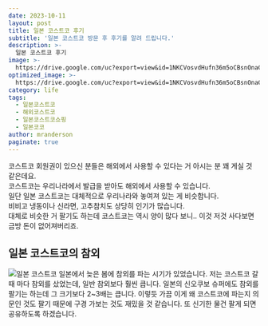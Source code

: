```yaml
---
date: 2023-10-11
layout: post
title: 일본 코스트코 후기
subtitle: '일본 코스트코 방문 후 후기를 알려 드립니다.'
description: >-
  일본 코스트코 후기
image: >-
  https://drive.google.com/uc?export=view&id=1NKCVosvdHufn36m5oCBsnOnaCsTM7J7C
optimized_image: >-
  https://drive.google.com/uc?export=view&id=1NKCVosvdHufn36m5oCBsnOnaCsTM7J7C
category: life
tags:
  - 일본코스트코
  - 해외코스트코
  - 일본코스트코쇼핑
  - 일본코코
author: mranderson
paginate: true
---
```

코스트코 회원권이 있으신 분들은 해외에서 사용할 수 있다는 거 아시는 분 꽤 게실 것 같은데요.  
코스트코는 우리나라에서 발급을 받아도 해외에서 사용할 수 있습니다.  
일단 일본 코스트코는 대체적으로 우리나라와 놓여져 있는 게 비슷합니다.  
비비고 냉동이나 신라면, 고추참치도 상당히 인기가 많습니다.  
대체로 비슷한 거 팔기도 하는데 코스트코는 역시 양이 많다 보니.. 이것 저것 사다보면 금방 돈이 없어져버리죠.  

## 일본 코스트코의 참외
<img src="https://drive.google.com/uc?export=view&id=1R8DNYm-7FRNJllDWebo6Gj_w3ZQM3QHX" alt="일본 코스트코">
일본에서 늦은 봄에 참외를 파는 시기가 있었습니다.  
저는 코스트코 갈 때 마다 참외를 샀었는데, 일반 참외보다 훨씬 큽니다.  
일본의 신오쿠보 슈퍼에도 참외를 팔기는 하는데 그 크기보다 2~3배는 큽니다.  
이렇듯 가끔 이게 왜 코스트코에 파는지 의문인 것도 팔기 때문에  
구경 가보는 것도 재밌을 것 같습니다.  
또 신기한 물건 팔게 되면 공유하도록 하겠습니다.  